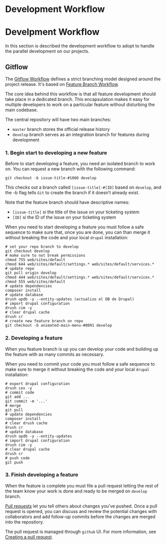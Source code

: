 # Development Workflow
# Develpment Workflow

In this section is described the development workflow to adopt to handle the parallel development on our projects.

## Gitflow

The [Gitflow Workflow](https://www.atlassian.com/git/tutorials/comparing-workflows#gitflow-workflow) defines a strict branching model designed around the project release. It's based on [Feature Branch Workflow](https://www.atlassian.com/git/tutorials/comparing-workflows#feature-branch-workflow).

The core idea behind this workflow is that all feature development should take place in a dedicated branch. This encapsulation makes it easy for multiple developers to work on a particular feature without disturbing the main codebase.

The central repository will have two main branches:

* `master` branch stores the official release history
* `develop` branch serves as an integration branch for features during development

### 1. Begin start to developing a new feature

Before to start developing a feature, you need an isolated branch to work on. You can request a new branch with the following command:

    git checkout -b issue-title-#1060 develop

This checks out a branch called `[issue-title]-#[ID]` based on `develop`, and the -b flag tells `Git` to create the branch if it doesn’t already exist.

Note that the feature branch should have descriptive names:

* `[issue-title]` si the title of the issue on your ticketing system
* `[ID]` si the ID of the issue on your ticketing system

When you need to start developing a feature you must follow a safe sequence to make sure that, once you are done, you can than merge it without breaking the code and your local `drupal` installation:
    
    # set your repo branch to develop
    git checkout develop
    # make sure to not break permissions
    chmod 755 web/sites/default
    chmod 644 web/sites/default/settings.* web/sites/default/services.*
    # update repo
    git pull origin develop
    chmod 444 web/sites/default/settings.* web/sites/default/services.*
    chmod 555 web/sites/default
    # update dependencies
    composer install
    # update database
    drush updb -y --entity-updates (actualizo el DB de Drupal)
    # import drupal configuration
    drush cim -y
    # clear drupal cache
    drush cr
    # create new feature branch on repo
    git checkout -b animated-main-menu-#8091 develop

### 2. Developing a feature

When you feature branch is up you can develop your code and building up the feature with as many commits as necessary.

When you need to commit your code you must follow a safe sequence to make sure to merge it without breaking the code and your local `drupal` installation:

    # export drupal configuration
    drush cex -y
    # commit code
    git add ...
    git commit -m '...'
    # merge
    git pull
    # update dependencies
    composer install
    # clear drush cache
    drush cr
    # update database
    drush updb -y --entity-updates
    # import drupal configuration
    drush cim -y
    # clear drupal cache
    drush cr
    # push code
    git push


### 3. Finish developing a feature

When the feature is complete you must file a pull request letting the rest of the team know your work is done and ready to be merged on `develop` branch.

[Pull requests](https://help.github.com/articles/about-pull-requests/) let you tell others about changes you've pushed. Once a pull request is opened, you can discuss and review the potential changes with collaborators and add follow-up commits before the changes are merged into the repository.

The pull request is managed through `github` UI. For more information, see [Creating a pull request](https://help.github.com/articles/creating-a-pull-request/).
